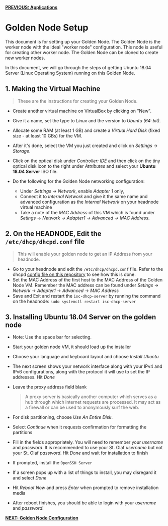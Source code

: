 [**PREVIOUS: Applications**](04_applications.md)

# Golden Node Setup

This document is for setting up your Golden Node. The Golden Node is the worker node with the ideal "worker node" configuration.
This node is useful for creating other worker node. The Golden Node can be cloned to create new worker nodes. 

In this document, we will go through the steps of getting Ubuntu 18.04 Server (Linux Operating System) running on this Golden Node. 

## 1. Making the Virtual Machine

> These are the instructions for creating your Golden Node.

* Create another virtual machine on VirtualBox by clicking on "New".
* Give it a name, set the type to *Linux* and the version to *Ubuntu (64-bit)*.
* Allocate some RAM (at least 1 GB) and create a *Virtual Hard Disk* (fixed size - at least 10 GBs) for the VM.
* After it's done, select the VM you just created and click on *Settings* &rarr; *Storage*.
* Click on the optical disk under *Controller: IDE* and then click on the tiny optical disk icon to the right under *Attributes* and select your **Ubuntu 18.04 Server** ISO file.


* Do the following for the Golden Node networking configuration: 
  * Under *Settings* &rarr; *Network*, enable *Adapter 1* only, 
  * Connect it to *Internal Network* and give it the same name and advanced configuration as the *Internal Network* on your headnode virtual machine
  * Take a note of the *MAC Address* of this VM which is found under *Setings* &rarr; *Network* &rarr; *Adapter1* &rarr; *Advanced* &rarr; *MAC Address*.

## 2. On the HEADNODE, Edit the `/etc/dhcp/dhcpd.conf` file

> This will enable your golden node to get an IP Address from your headnode.

* Go to your headnode and edit the `/etc/dhcp/dhcpd.conf` file. Refer to the dhcpd [config file on this repository](config_files) to see how this is done. 
* Set the MAC Address of the first host to the MAC Address of the Golden Node VM. Remember the MAC address can be found under *Setings* &rarr; *Network* &rarr; *Adapter1* &rarr; *Advanced* &rarr; *MAC Address*
* Save and Exit and restart the `isc-dhcp-server` by running the command on the headnode: `sudo systemctl restart isc-dhcp-server`


## 3. Installing Ubuntu 18.04 Server on the golden node

* Note: Use the space bar for selecting.

* Start your golden node VM, it should load up the installer
* Choose your language and keyboard layout and choose *Install Ubuntu*
* The next screen shows your network interface along with your IPv4 and IPv6 configurations, along with the protocol it will use to set the IP addresses. Hit *Done*
* Leave the proxy address field blank
  > A proxy server is basically another computer which serves as a hub through which internet requests are processed. 
  > It may act as a firewall or can be used to anonymously surf the web.

* For disk partitioning, choose *Use An Entire Disk*.
* Select *Continue* when it requests confirmation for formatting the partitions
* Fill in the fields appropriately. You will need to remember your *username* and *password*.
It is recommended to use your St. Olaf *username* but not your St. Olaf *password*.
Hit *Done* and wait for installation to finish
* If prompted, install the `OpenSSH Server`
* If a screen pops up with a list of things to install, you may disregard it and select *Done*
* Hit *Reboot Now* and press *Enter* when prompted to remove installation media
* After reboot finishes, you should be able to login with your *username* and *password*!
  

[**NEXT: Golden Node Configuration**](06_golden-node-configuration.md)

